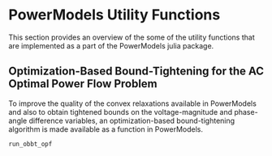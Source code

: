 # PowerModels Utility Functions

This section provides an overview of the some of the utility functions that are implemented as a part of the PowerModels julia package. 

## Optimization-Based Bound-Tightening for the AC Optimal Power Flow Problem

To improve the quality of the convex relaxations available in PowerModels and also to obtain tightened bounds on the voltage-magnitude and phase-angle difference variables, an optimization-based bound-tightening algorithm is made available as a function in PowerModels.

```@docs
run_obbt_opf
```
